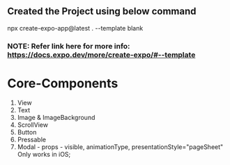 ## Created the Project using below command

npx create-expo-app@latest . --template blank

### NOTE: Refer link here for more info: https://docs.expo.dev/more/create-expo/#--template

# Core-Components

1. View
2. Text
3. Image & ImageBackground
4. ScrollView
5. Button
6. Pressable
7. Modal - props - visible, animationType, presentationStyle="pageSheet" Only works in iOS;
